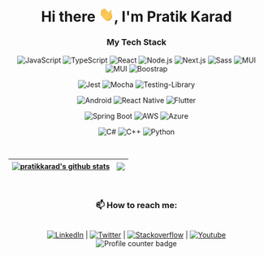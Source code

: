 <h1 align="center">Hi there <img src="./assets/wave.gif" width="30px">, I'm Pratik Karad</h1>
<div align='center'>

### My Tech Stack

<p>

![JavaScript](https://img.shields.io/badge/-JavaScript-F7DF1E?style=flat-square&logo=javascript&logoColor=000000&labelColor=%F7DF1E&color=%23FFCE5A)
![TypeScript](https://img.shields.io/badge/-TypeScript-007ACC?style=flat-square&logo=typescript&logoColor=white)
![React](https://img.shields.io/badge/-React-%23282C34?style=flat-square&logo=react)
![Node.js](https://img.shields.io/badge/-Node.js-339933?style=flat-square&logo=nodedotjs&logoColor=fff)
![Next.js](https://img.shields.io/badge/-Next.js-000?style=flat-square&logo=nextdotjs)
![Sass](https://img.shields.io/badge/-Sass-%23CC6699?style=flat-square&logo=sass&logoColor=ffffff)
![MUI](https://img.shields.io/badge/-MaterialUI-007FFF?style=flat-square&logo=mui&logoColor=fff)
![MUI](https://img.shields.io/badge/-Storybook-FF4785?style=flat-square&logo=storybook&logoColor=fff)
![Boostrap](https://img.shields.io/badge/-Bootstrap-7952B3?style=flat-square&logo=bootstrap&logoColor=fff)


![Jest](https://img.shields.io/badge/-Jest-%23C21325?style=flat-square&logo=jest&logoColor=white)
![Mocha](https://img.shields.io/badge/-Mocha-%238D6748?style=flat-square&logo=mocha&logoColor=white)
![Testing-Library](https://img.shields.io/badge/-Testing_Library-%23E33332?style=flat-square&logo=testing-library&logoColor=white)


![Android](https://img.shields.io/badge/Android-3DDC84?style=flat-square&logo=android&logoColor=white)
![React Native](https://img.shields.io/badge/React_Native-%2320232a.svg?style=flat-square&logo=react&logoColor=%2361DAFB)
![Flutter](https://img.shields.io/badge/Flutter-%2302569B.svg?style=flat-square&logo=Flutter&logoColor=white)


![Spring Boot](https://img.shields.io/badge/Spring_Boot-%236DB33F.svg?style=flat-square&logo=spring&logoColor=white)
![AWS](https://img.shields.io/badge/AWS-%23FF9900.svg?style=flat-square&logo=amazon-aws&logoColor=white)
![Azure](https://img.shields.io/badge/Azure-%230072C6.svg?style=flat-square&logo=microsoftazure&logoColor=white)


![C#](https://img.shields.io/badge/C%23-%23239120.svg?style=flat-square&logo=c-sharp&logoColor=white)
![C++](https://img.shields.io/badge/C++-%2300599C.svg?style=flat-square&logo=c%2B%2B&logoColor=white)
![Python](https://img.shields.io/badge/Python-3670A0?style=flat-square&logo=python&logoColor=ffdd54)

</p>
</div>
<tr>
<div align="center">
<br/>

| <a href="https://github.com/pratikkarad/github-readme-stats"><img align="center" src="https://github-readme-stats.vercel.app/api?username=pratikkarad&show_icons=true&include_all_commits=true&theme=prussian&hide_border=true" alt="pratikkarad's github stats" /> | <a href="https://github.com/pratikkarad/github-readme-stats"><img align="center" src="https://github-readme-stats.vercel.app/api/top-langs/?username=pratikkarad&layout=compact&theme=prussian&hide_border=true" /></a> |
| ------------------------------------------------------------------------------------------------------------------------------------------------------------------------------------------------------------------------------------------------------------------- | ----------------------------------------------------------------------------------------------------------------------------------------------------------------------------------------------------------------------- |

<br />

### 📫 How to reach me:

<br />
<a href="https://www.linkedin.com/in/pratikkarad/"><img src="https://img.shields.io/badge/Follow @pratikarad-%230077B5.svg?style=flat-square&logo=linkedin&logoColor=white" alt="LinkedIn"></a> | 
<a href="https://twitter.com/intent/follow?screen_name=pratiksometimes"><img src="https://img.shields.io/twitter/follow/pratiksometimes?style=social" alt="Twitter"></a> | 
<a href="https://stackoverflow.com/users/6555454/pratikkarad"><img src="https://img.shields.io/stackexchange/stackoverflow/r/6555454?style=social" alt="Stackoverflow"></a> | 
<a href="https://www.youtube.com/@betterpercy"><img src="https://img.shields.io/youtube/channel/subscribers/UCuekmxrxA7fAMYJJfRph03w?style=social" alt="Youtube"></a>
</div>
<div align="center">
<img src="https://komarev.com/ghpvc/?username=pratikkarad&style=flat-square&color=blue" alt="Profile counter badge" />
</div>
<!--
**pratikkarad/pratikkarad** is a ✨ _special_ ✨ repository because its `README.md` (this file) appears on your GitHub profile.

Here are some ideas to get you started:

- 🔭 I’m currently working on ...
- 🌱 I’m currently learning ...
- 👯 I’m looking to collaborate on ...
- 🤔 I’m looking for help with ...
- 💬 Ask me about ...
- 📫 How to reach me: ...
- 😄 Pronouns: ...
- ⚡ Fun fact: ...
  -->

<!-- Get icons on https://ileriayo.github.io/markdown-badges/ -->
